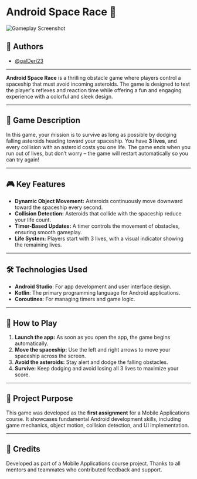 # Android Space Race 🚀

![Gameplay Screenshot](./spaceship2.png)

## 👏 Authors
- [@galDeri23](https://github.com/galDeri23)

---

**Android Space Race** is a thrilling obstacle game where players control a spaceship that must avoid incoming asteroids. The game is designed to test the player's reflexes and reaction time while offering a fun and engaging experience with a colorful and sleek design.

---

## 📖 Game Description
In this game, your mission is to survive as long as possible by dodging falling asteroids heading toward your spaceship. You have **3 lives**, and every collision with an asteroid costs you one life. The game ends when you run out of lives, but don’t worry – the game will restart automatically so you can try again!

---

## 🎮 Key Features
- **Dynamic Object Movement:** Asteroids continuously move downward toward the spaceship every second.
- **Collision Detection:** Asteroids that collide with the spaceship reduce your life count.
- **Timer-Based Updates:** A timer controls the movement of obstacles, ensuring smooth gameplay.
- **Life System:** Players start with 3 lives, with a visual indicator showing the remaining lives.

---

## 🛠️ Technologies Used
- **Android Studio**: For app development and user interface design.
- **Kotlin**: The primary programming language for Android applications.
- **Coroutines**: For managing timers and game logic.

---

## 🚀 How to Play
1. **Launch the app:** As soon as you open the app, the game begins automatically.
2. **Move the spaceship:** Use the left and right arrows to move your spaceship across the screen.
3. **Avoid the asteroids:** Stay alert and dodge the falling obstacles.
4. **Survive:** Keep dodging and avoid losing all 3 lives to maximize your score.

---

## 🎯 Project Purpose
This game was developed as the **first assignment** for a Mobile Applications course. It showcases fundamental Android development skills, including game mechanics, object motion, collision detection, and UI implementation.

---


## 👏 Credits
Developed as part of a Mobile Applications course project. Thanks to all mentors and teammates who contributed feedback and support.

